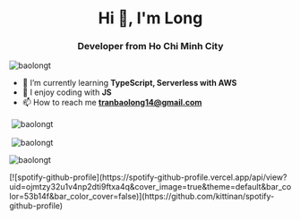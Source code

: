<h1 align="center">Hi 👋, I'm Long</h1>
<h3 align="center">Developer from Ho Chi Minh City</h3>

<p align="left"> <img src="https://komarev.com/ghpvc/?username=baolongt&label=Profile%20views&color=0e75b6&style=flat" alt="baolongt" /> </p>

- 🌱 I’m currently learning **TypeScript, Serverless with AWS**
- 📕 I enjoy coding with **JS**
- 📫 How to reach me **tranbaolong14@gmail.com**

<p>&nbsp;<img align="center" src="https://github-readme-stats.vercel.app/api?username=baolongt&show_icons=true&locale=en&theme=omni" alt="baolongt" /></p>
<p>&nbsp;<img align="center" src="https://github-readme-stats.vercel.app/api/top-langs/?username=baolongt&theme=omni" alt="baolongt" /></p>
<p><img align="center" src="https://github-readme-streak-stats.herokuapp.com/?user=baolongt&theme=omni" alt="baolongt" /></p>
[![spotify-github-profile](https://spotify-github-profile.vercel.app/api/view?uid=ojmtzy32u1v4np2dti9ftxa4q&cover_image=true&theme=default&bar_color=53b14f&bar_color_cover=false)](https://github.com/kittinan/spotify-github-profile)
